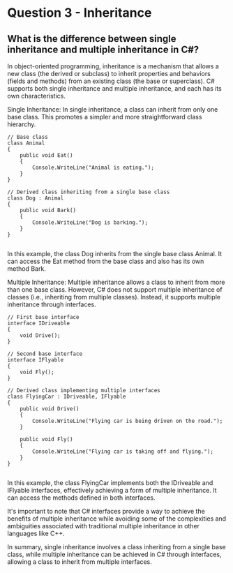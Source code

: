 # Question 3 - Inheritance

## What is the difference between single inheritance and multiple inheritance in C#?

In object-oriented programming, inheritance is a mechanism that allows a new class (the derived or subclass) to inherit properties and behaviors (fields and methods) from an existing class (the base or superclass). C# supports both single inheritance and multiple inheritance, and each has its own characteristics.

Single Inheritance:
In single inheritance, a class can inherit from only one base class. This promotes a simpler and more straightforward class hierarchy.

```
// Base class
class Animal
{
    public void Eat()
    {
        Console.WriteLine("Animal is eating.");
    }
}

// Derived class inheriting from a single base class
class Dog : Animal
{
    public void Bark()
    {
        Console.WriteLine("Dog is barking.");
    }
}


```
In this example, the class Dog inherits from the single base class Animal. It can access the Eat method from the base class and also has its own method Bark.

Multiple Inheritance:
Multiple inheritance allows a class to inherit from more than one base class. However, C# does not support multiple inheritance of classes (i.e., inheriting from multiple classes). Instead, it supports multiple inheritance through interfaces.

```
// First base interface
interface IDriveable
{
    void Drive();
}

// Second base interface
interface IFlyable
{
    void Fly();
}

// Derived class implementing multiple interfaces
class FlyingCar : IDriveable, IFlyable
{
    public void Drive()
    {
        Console.WriteLine("Flying car is being driven on the road.");
    }

    public void Fly()
    {
        Console.WriteLine("Flying car is taking off and flying.");
    }
}


```
In this example, the class FlyingCar implements both the IDriveable and IFlyable interfaces, effectively achieving a form of multiple inheritance. It can access the methods defined in both interfaces.

It's important to note that C# interfaces provide a way to achieve the benefits of multiple inheritance while avoiding some of the complexities and ambiguities associated with traditional multiple inheritance in other languages like C++.

In summary, single inheritance involves a class inheriting from a single base class, while multiple inheritance can be achieved in C# through interfaces, allowing a class to inherit from multiple interfaces.